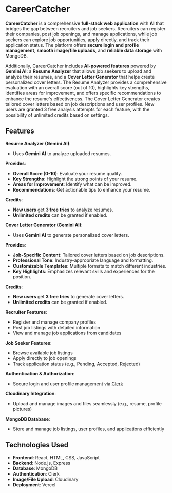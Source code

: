 # CareerCatcher

**CareerCatcher** is a comprehensive **full-stack web application** with **AI** that bridges the gap between recruiters and job seekers. Recruiters can register their companies, post job openings, and manage applications, while job seekers can explore job opportunities, apply directly, and track their application status. The platform offers **secure login and profile management**, **smooth image/file uploads**, and **reliable data storage** with MongoDB.

Additionally, CareerCatcher includes **AI-powered features** powered by **Gemini AI**: a **Resume Analyzer** that allows job seekers to upload and analyze their resumes, and a **Cover Letter Generator** that helps create personalized cover letters. The Resume Analyzer provides a comprehensive evaluation with an overall score (out of 10), highlights key strengths, identifies areas for improvement, and offers specific recommendations to enhance the resume's effectiveness. The Cover Letter Generator creates tailored cover letters based on job descriptions and user profiles. New users are granted 3 free analysis attempts for each feature, with the possibility of unlimited credits based on settings.

## Features

**Resume Analyzer (Gemini AI)**:
- Uses **Gemini AI** to analyze uploaded resumes.
  
 **Provides**:
- **Overall Score (0-10)**: Evaluate your resume quality.
- **Key Strengths**: Highlight the strong points of your resume.
- **Areas for Improvement**: Identify what can be improved.
- **Recommendations**: Get actionable tips to enhance your resume.

 **Credits**:
- **New users** get **3 free tries** to analyze resumes.
- **Unlimited credits** can be granted if enabled.

**Cover Letter Generator (Gemini AI)**:
- Uses **Gemini AI** to generate personalized cover letters.
  
 **Provides**:
- **Job-Specific Content**: Tailored cover letters based on job descriptions.
- **Professional Tone**: Industry-appropriate language and formatting.
- **Customizable Templates**: Multiple formats to match different industries.
- **Key Highlights**: Emphasizes relevant skills and experiences for the position.

 **Credits**:
- **New users** get **3 free tries** to generate cover letters.
- **Unlimited credits** can be granted if enabled.

**Recruiter Features**:
  - Register and manage company profiles
  - Post job listings with detailed information
  - View and manage job applications from candidates

  **Job Seeker Features**:
  - Browse available job listings
  - Apply directly to job openings
  - Track application status (e.g., Pending, Accepted, Rejected)

  **Authentication & Authorization**:
  - Secure login and user profile management via [Clerk](https://clerk.dev)
  
  **Cloudinary Integration**:
  - Upload and manage images and files seamlessly (e.g., resume, profile pictures)

  **MongoDB Database**:
  - Store and manage job listings, user profiles, and applications efficiently

## Technologies Used

- **Frontend**: React, HTML, CSS, JavaScript
- **Backend**: Node.js, Express
- **Database**: MongoDB
- **Authentication**: Clerk
- **Image/File Upload**: Cloudinary
- **Deployment**: Vercel


